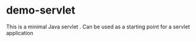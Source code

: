 # demo-servlet

This is a minimal Java servlet . Can be used as a starting point for a servlet application